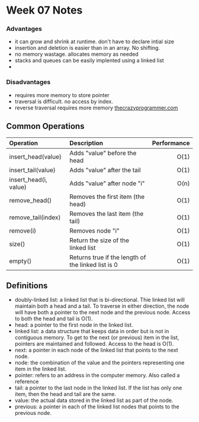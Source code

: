 # Week 07 Notes

### Advantages

- it can grow and shrink at runtime. don't have to declare intial size
- insertion and deletion is easier than in an array. No shifting.
- no memory wastage. allocates memory as needed
- stacks and queues can be easily implented using a linked list
-

### Disadvantages

- requires more memory to store pointer
- traversal is difficult. no access by index.
- reverse traversal requires more memory
  [thecrazyprogrammer.com](https://www.thecrazyprogrammer.com/2016/11/advantages-disadvantages-linked-list.html)

## Common Operations

| Operation             | Description                                        | Performance |
| :-------------------- | :------------------------------------------------- | ----------: |
| insert_head(value)    | Adds "value" before the head                       |        O(1) |
| insert_tail(value)    | Adds "value" after the tail                        |        O(1) |
| insert_head(i, value) | Adds "value" after node "i"                        |        O(n) |
| remove_head()         | Removes the first item (the head)                  |        O(1) |
| remove_tail(index)    | Removes the last item (the tail)                   |        O(1) |
| remove(i)             | Removes node "i"                                   |        O(1) |
| size()                | Return the size of the linked list                 |        O(1) |
| empty()               | Returns true if the length of the linked list is 0 |        O(1) |

## Definitions

- doubly-linked list: a linked list that is bi-directional. Thie linked list will maintain both a head and a tail. To traverse in either direction, the node will have both a pointer to the next node and the previous node. Access to both the head and tail is O(1).
- head: a pointer to the first node in the linked list.
- linked list: a data structure that keeps data in order but is not in contiguous memory. To get to the next (or previous) item in the list, pointers are maintained and followed. Access to the head is O(1).
- next: a pointer in each node of the linked list that points to the next node.
- node: the combination of the value and the pointers representing one item in the linked list.
- pointer: refers to an address in the computer memory. Also called a reference
- tail: a pointer to the last node in the linked list. If the list has only one item, then the head and tail are the same.
- value: the actual data stored in the linked list as part of the node.
- previous: a pointer in each of the linked list nodes that points to the previous node.
